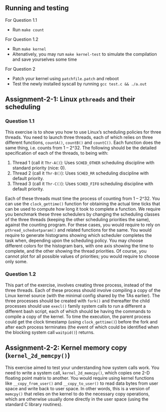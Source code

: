 ## Running and testing
For Question 1.1
* Run `make count`

For Question 1.2
* Run `make kernel`
* Altenatively, you may run `make kernel-test` to simulate the compilation and save yourselves some time

For Question 2
* Patch your kernel using `patchfile.patch` and reboot
* Test the newly installed syscall by running `gcc test.c && ./a.out`

## Assignment-2-1: Linux `pthreads` and their scheduling

### Question 1.1
This exercise is to show you how to use Linux’s scheduling policies for three threads. You need to launch three threads, each of which relies on three different functions, `countA()`, `countB()` and `countC()`. Each function does the same thing, i.e. counts from 1 – 2^32. The following should be the detailed specification of each of the threads, to being with:

1. Thread 1 (call it `Thr-A()`): Uses `SCHED_OTHER` scheduling discipline with standard priority (nice: 0).
2. Thread 2 (call it `Thr-B()`): Uses `SCHED_RR` scheduling discipline with default priority.
3. Thread 3 (call it `Thr-C()`): Uses `SCHED_FIFO` scheduling discipline with default priority.

Each of these threads must time the process of counting from 1 – 2^32. You can use the `clock_gettime()` function for obtaining the actual time ticks that can be used to compute how long it took to complete a function. We require you benchmark these three schedulers by changing the scheduling classes of the three threads (keeping the other scheduling priorities the same), against the counting program. For these cases, you would require to rely on `pthread_schedsetparam()` and related functions for the same. You would require to generate histograms showing which scheduler completes the task when, depending upon the scheduling policy. You may choose different colors for the histogram bars, with one axis showing the time to complete, and the other showing the thread priorities. Of course, you cannot plot for all possible values of priorities; you would require to choose only some.

### Question 1.2
This part of the exercise, involves creating three process, instead of the three threads. Each of these process should involve compiling a copy of the Linux kernel source (with the minimal config shared by the TAs earlier). The three processes should be created with `fork()` and thereafter the child processes should use `execl()` family system calls to run a different a different bash script, each of which should be having the commands to compile a copy of the kernel. To time the execution, the parent process could get the clock timestamp (using `clock_gettime()`) before the fork and after each process terminates (the event of which could be identified when the blocking system call `waitpid()`) returns.

## Assignment-2-2:  Kernel memory copy (`kernel_2d_memcpy()`)
This exercise aimed to test your understanding how system calls work. You need to write a system call, `kernel_2d_memcpy()`, which copies one 2-D floating point matrix to another. You would require using kernel functions like `__copy_from_user()` and `__copy_to_user()` to read data bytes from user space and write back to user space. In other words, this is a version of `memcpy()` that relies on the kernel to do the necessary copy operations, which are otherwise usually done directly in the user space (using the standard C library routines).